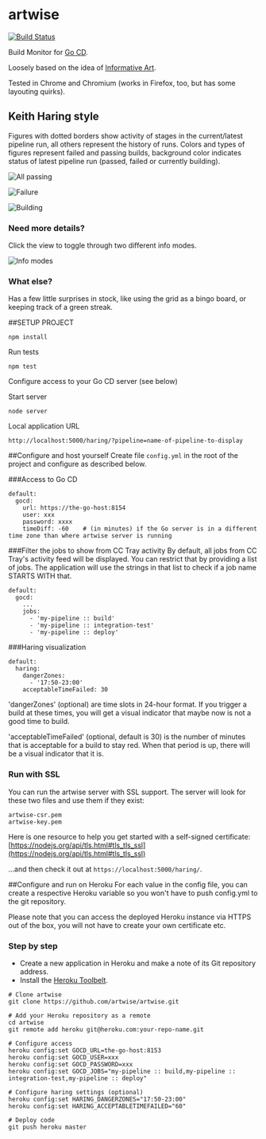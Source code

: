 artwise
=======
[![Build Status](https://snap-ci.com/artwise/artwise/branch/master/build_image)](https://snap-ci.com/artwise/artwise/branch/master)

Build Monitor for [Go CD](http://go.cd).

Loosely based on the idea of [Informative Art](http://www.cse.chalmers.se/research/group/idc/ituniv/kurser/07/idproj/papers/p103-redstrom.pdf).

Tested in Chrome and Chromium (works in Firefox, too, but has some layouting quirks).

## Keith Haring style

Figures with dotted borders show activity of stages in the current/latest pipeline run, all others represent
the history of runs. Colors and types of figures represent failed and passing builds, background color indicates status
of latest pipeline run (passed, failed or currently building).


![All passing](designs/haring/sample_passed.png?raw=true "All good")

![Failure](designs/haring/sample_failed.png?raw=true "Failure")

![Building](designs/haring/sample_building.png?raw=true "Currently building")

### Need more details?

Click the view to toggle through two different info modes.

![Info modes](designs/haring/info_modes.png?raw=true "Info modes")

### What else?
Has a few little surprises in stock, like using the grid as a bingo board, or keeping track of a green streak.

##SETUP PROJECT
```
npm install
```

Run tests
```
npm test
```

Configure access to your Go CD server (see below)

Start server
```
node server
```

Local application URL
```
http://localhost:5000/haring/?pipeline=name-of-pipeline-to-display
```

##Configure and host yourself
Create file `config.yml` in the root of the project and configure as described below.

###Access to Go CD
```
default:
  gocd:
    url: https://the-go-host:8154
    user: xxx
    password: xxxx
    timeDiff: -60    # (in minutes) if the Go server is in a different time zone than where artwise server is running
```

###Filter the jobs to show from CC Tray activity
By default, all jobs from CC Tray's activity feed will be displayed. You can restrict that by providing a list of jobs. The application will use the strings in that list to check if a job name STARTS WITH that.
```
default:
  gocd:
    ...
    jobs:
      - 'my-pipeline :: build'
      - 'my-pipeline :: integration-test'
      - 'my-pipeline :: deploy'
```
###Haring visualization
```
default:
  haring:
    dangerZones:
      - '17:50-23:00'
    acceptableTimeFailed: 30
```
'dangerZones' (optional) are time slots in 24-hour format. If you trigger a build at these times, you will get a visual indicator that maybe now is not a good time to build.

'acceptableTimeFailed' (optional, default is 30) is the number of minutes that is acceptable for a build to stay red. When that period is up, there will be a visual indicator that it is.

### Run with SSL
You can run the artwise server with SSL support. The server will look for these two files and use them if they exist:
```
artwise-csr.pem
artwise-key.pem
```
Here is one resource to help you get started with a self-signed certificate:
[https://nodejs.org/api/tls.html#tls_tls_ssl](https://nodejs.org/api/tls.html#tls_tls_ssl)

...and then check it out at `https://localhost:5000/haring/`.

##Configure and run on Heroku
For each value in the config file, you can create a respective Heroku variable so you won't have to push config.yml to the git repository.

Please note that you can access the deployed Heroku instance via HTTPS out of the box, you will not have to create your own certificate etc.

### Step by step
- Create a new application in Heroku and make a note of its Git repository address.
- Install the [Heroku Toolbelt](https://toolbelt.heroku.com).

```
# Clone artwise
git clone https://github.com/artwise/artwise.git

# Add your Heroku repository as a remote
cd artwise
git remote add heroku git@heroku.com:your-repo-name.git

# Configure access
heroku config:set GOCD_URL=the-go-host:8153
heroku config:set GOCD_USER=xxx
heroku config:set GOCD_PASSWORD=xxx
heroku config:set GOCD_JOBS="my-pipeline :: build,my-pipeline :: integration-test,my-pipeline :: deploy"

# Configure haring settings (optional)
heroku config:set HARING_DANGERZONES="17:50-23:00"
heroku config:set HARING_ACCEPTABLETIMEFAILED="60"

# Deploy code
git push heroku master

```
